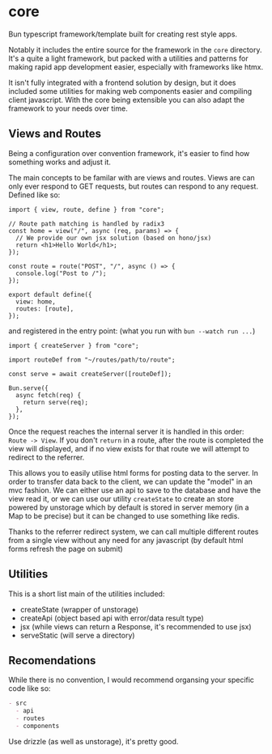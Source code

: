 # core

Bun typescript framework/template built for creating rest style apps.

Notably it includes the entire source for the framework in the
`core` directory. It's a quite a light framework, but packed with
a utilities and patterns for making rapid app development easier,
especially with frameworks like htmx.

It isn't fully integrated with a frontend solution by design,
but it does included some utilities for making web components easier
and compiling client javascript. With the core being extensible
you can also adapt the framework to your needs over time.

## Views and Routes

Being a configuration over convention framework, it's easier to
find how something works and adjust it.

The main concepts to be familar with are views and routes. Views are can only ever respond to GET requests, but routes can respond to any request. Defined like so:

```tsx
import { view, route, define } from "core";

// Route path matching is handled by radix3
const home = view("/", async (req, params) => {
  // We provide our own jsx solution (based on hono/jsx)
  return <h1>Hello World</h1>;
});

const route = route("POST", "/", async () => {
  console.log("Post to /");
});

export default define({
  view: home,
  routes: [route],
});
```

and registered in the entry point: (what you run with `bun --watch run ...`)

```tsx
import { createServer } from "core";

import routeDef from "~/routes/path/to/route";

const serve = await createServer([routeDef]);

Bun.serve({
  async fetch(req) {
    return serve(req);
  },
});
```

Once the request reaches the internal server it is handled in this order: `Route -> View`. If you don't `return` in a route, after the route is completed the view will displayed, and if no view exists for that route we will attempt to redirect to the referrer.

This allows you to easily utilise html forms for posting data to the server. In order to transfer data back to the client, we can update the "model" in an mvc fashion. We can either use an api to save to the database and have the view read it, or we can use our utility `createState` to create an store powered by unstorage which by default is stored in server memory (in a Map to be precise) but it can be changed to use something like redis.

Thanks to the referrer redirect system, we can call multiple different routes from a single view without any need for any javascript (by default html forms refresh the page on submit)

## Utilities

This is a short list main of the utilities included:

- createState (wrapper of unstorage)
- createApi (object based api with error/data result type)
- jsx (while views can return a Response, it's recommended to use jsx)
- serveStatic (will serve a directory)

## Recomendations

While there is no convention, I would recommend organsing your
specific code like so:

```md
- src
  - api
  - routes
  - components
```

Use drizzle (as well as unstorage), it's pretty good.
